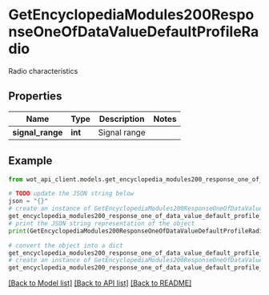 # GetEncyclopediaModules200ResponseOneOfDataValueDefaultProfileRadio

Radio characteristics

## Properties

Name | Type | Description | Notes
------------ | ------------- | ------------- | -------------
**signal_range** | **int** | Signal range | 

## Example

```python
from wot_api_client.models.get_encyclopedia_modules200_response_one_of_data_value_default_profile_radio import GetEncyclopediaModules200ResponseOneOfDataValueDefaultProfileRadio

# TODO update the JSON string below
json = "{}"
# create an instance of GetEncyclopediaModules200ResponseOneOfDataValueDefaultProfileRadio from a JSON string
get_encyclopedia_modules200_response_one_of_data_value_default_profile_radio_instance = GetEncyclopediaModules200ResponseOneOfDataValueDefaultProfileRadio.from_json(json)
# print the JSON string representation of the object
print(GetEncyclopediaModules200ResponseOneOfDataValueDefaultProfileRadio.to_json())

# convert the object into a dict
get_encyclopedia_modules200_response_one_of_data_value_default_profile_radio_dict = get_encyclopedia_modules200_response_one_of_data_value_default_profile_radio_instance.to_dict()
# create an instance of GetEncyclopediaModules200ResponseOneOfDataValueDefaultProfileRadio from a dict
get_encyclopedia_modules200_response_one_of_data_value_default_profile_radio_from_dict = GetEncyclopediaModules200ResponseOneOfDataValueDefaultProfileRadio.from_dict(get_encyclopedia_modules200_response_one_of_data_value_default_profile_radio_dict)
```
[[Back to Model list]](../README.md#documentation-for-models) [[Back to API list]](../README.md#documentation-for-api-endpoints) [[Back to README]](../README.md)


